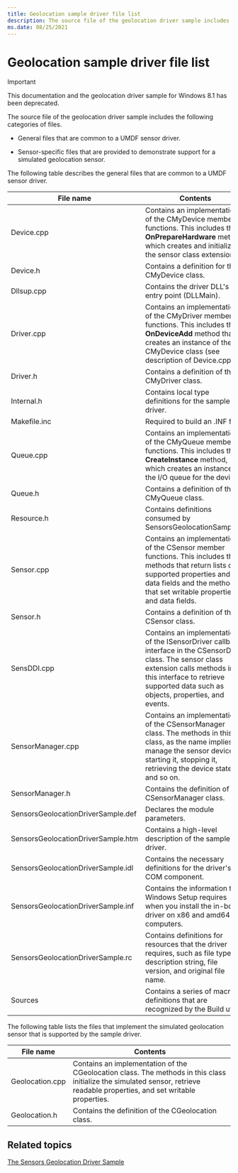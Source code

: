 ```yaml
---
title: Geolocation sample driver file list
description: The source file of the geolocation driver sample includes the following categories of files.
ms.date: 08/25/2021
---
```


# Geolocation sample driver file list

> [!IMPORTANT]
> This documentation and the geolocation driver sample for Windows 8.1 has been deprecated.

The source file of the geolocation driver sample includes the following categories of files.

- General files that are common to a UMDF sensor driver.

- Sensor-specific files that are provided to demonstrate support for a simulated geolocation sensor.

The following table describes the general files that are common to a UMDF sensor driver.

| File name | Contents |
|--|--|
| Device.cpp | Contains an implementation of the CMyDevice member functions. This includes the **OnPrepareHardware** method which creates and initializes the sensor class extension. |
| Device.h | Contains a definition for the CMyDevice class. |
| Dllsup.cpp | Contains the driver DLL's entry point (DLLMain). |
| Driver.cpp | Contains an implementation of the CMyDriver member functions. This includes the **OnDeviceAdd** method that creates an instance of the CMyDevice class (see description of Device.cpp). |
| Driver.h | Contains a definition of the CMyDriver class. |
| Internal.h | Contains local type definitions for the sample driver. |
| Makefile.inc | Required to build an .INF file. |
| Queue.cpp | Contains an implementation of the CMyQueue member functions. This includes the **CreateInstance** method, which creates an instance of the I/O queue for the device. |
| Queue.h | Contains a definition of the CMyQueue class. |
| Resource.h | Contains definitions consumed by SensorsGeolocationSample.h. |
| Sensor.cpp | Contains an implementation of the CSensor member functions. This includes the methods that return lists of supported properties and data fields and the methods that set writable properties and data fields. |
| Sensor.h | Contains a definition of the CSensor class. |
| SensDDI.cpp | Contains an implementation of the ISensorDriver callback interface in the CSensorDdi class. The sensor class extension calls methods in this interface to retrieve supported data such as objects, properties, and events. |
| SensorManager.cpp | Contains an implementation of the CSensorManager class. The methods in this class, as the name implies, manage the sensor device: starting it, stopping it, retrieving the device state, and so on. |
| SensorManager.h | Contains the definition of the CSensorManager class. |
| SensorsGeolocationDriverSample.def | Declares the module parameters. |
| SensorsGeolocationDriverSample.htm | Contains a high-level description of the sample driver. |
| SensorsGeolocationDriverSample.idl | Contains the necessary definitions for the driver's COM component. |
| SensorsGeolocationDriverSample.inf | Contains the information that Windows Setup requires when you install the in-box driver on x86 and amd64 computers. |
| SensorsGeolocationDriverSample.rc | Contains definitions for resources that the driver requires, such as file type, file description string, file version, and original file name. |
| Sources | Contains a series of macro definitions that are recognized by the Build utility |

The following table lists the files that implement the simulated geolocation sensor that is supported by the sample driver.

| File name | Contents |
|--|--|
| Geolocation.cpp | Contains an implementation of the CGeolocation class. The methods in this class initialize the simulated sensor, retrieve readable properties, and set writable properties. |
| Geolocation.h | Contains the definition of the CGeolocation class. |

## Related topics

[The Sensors Geolocation Driver Sample](sensors-geolocation-driver-sample.md)  
